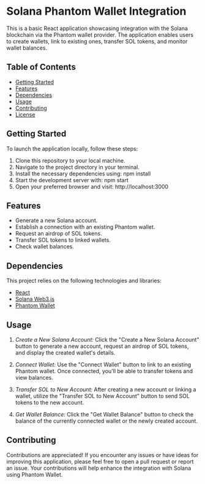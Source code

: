 # Solana Phantom Wallet Integration

This is a basic React application showcasing integration with the Solana blockchain via the Phantom wallet provider. The application enables users to create wallets, link to existing ones, transfer SOL tokens, and monitor wallet balances.

## Table of Contents

- [Getting Started](#getting-started)
- [Features](#features)
- [Dependencies](#dependencies)
- [Usage](#usage)
- [Contributing](#contributing)
- [License](#license)

## Getting Started

To launch the application locally, follow these steps:

1. Clone this repository to your local machine.
2. Navigate to the project directory in your terminal.
3. Install the necessary dependencies using: npm install
4. Start the development server with: npm start
5. Open your preferred browser and visit: http://localhost:3000

## Features

- Generate a new Solana account.
- Establish a connection with an existing Phantom wallet.
- Request an airdrop of SOL tokens.
- Transfer SOL tokens to linked wallets.
- Check wallet balances.

## Dependencies

This project relies on the following technologies and libraries:

- [React](https://reactjs.org/)
- [Solana Web3.js](https://solana-labs.github.io/solana-web3.js/)
- [Phantom Wallet](https://www.phantom.app/)

## Usage

1. *Create a New Solana Account:*
   Click the "Create a New Solana Account" button to generate a new account, request an airdrop of SOL tokens, and display the created wallet's details.

2. *Connect Wallet:*
   Use the "Connect Wallet" button to link to an existing Phantom wallet. Once connected, you'll be able to transfer tokens and view balances.

3. *Transfer SOL to New Account:*
   After creating a new account or linking a wallet, utilize the "Transfer SOL to New Account" button to send SOL tokens to the new account.

4. *Get Wallet Balance:*
   Click the "Get Wallet Balance" button to check the balance of the currently connected wallet or the newly created account.

## Contributing

Contributions are appreciated! If you encounter any issues or have ideas for improving this application, please feel free to open a pull request or report an issue. Your contributions will help enhance the integration with Solana using Phantom Wallet.
